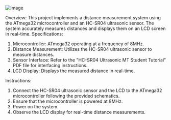 ![image](https://github.com/Belalhossam7100/measuring-distance-using-ultrasonic-sensor/assets/141184780/11700f68-d53c-47e4-898e-f284c80cf121)

Overview: This project implements a distance measurement system using the ATmega32 microcontroller and an HC-SR04 ultrasonic sensor. The system accurately measures distances and displays them on an LCD screen in real-time.
Specifications:
1.	Microcontroller: ATmega32 operating at a frequency of 8MHz.
2.	Distance Measurement: Utilizes the HC-SR04 ultrasonic sensor to measure distances.
3.	Sensor Interface: Refer to the "HC-SR04 Ultrasonic MT Student Tutorial" PDF file for interfacing instructions.
4.	LCD Display: Displays the measured distance in real-time.


Instructions:
1.	Connect the HC-SR04 ultrasonic sensor and the LCD to the ATmega32 microcontroller following the provided schematics.
2.	Ensure that the microcontroller is powered at 8MHz.
3.	Power on the system.
4.	Observe the LCD display for real-time distance measurements.

